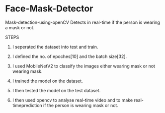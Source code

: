 # Face-Mask-Detector
Mask-detection-using-openCV
Detects in real-time if the person is wearing a mask or not.

STEPS
1. I seperated the dataset into test and train.

2. I defined the no. of epoches[10] and the batch size[32].

3. I used MobileNetV2 to classify the images either wearing mask or not wearing mask.

4. I trained the model on the dataset.

5. I then tested the model on the test dataset.

6. I then used opencv to analyse real-time video and to make real-timeprediction if the person is wearing mask or not.
